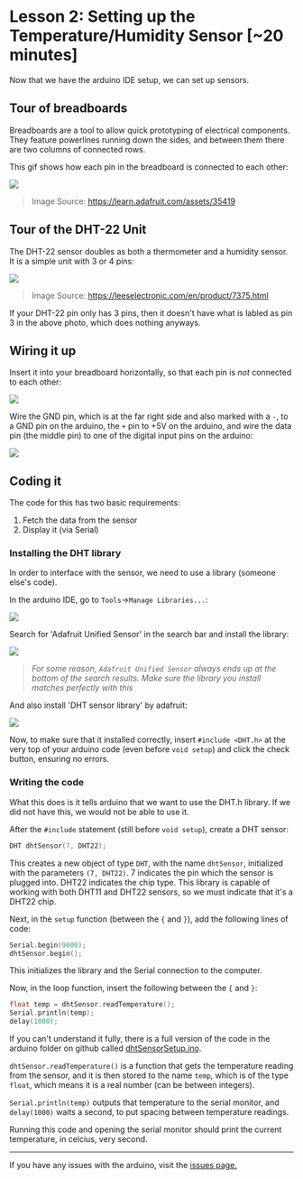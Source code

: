 # Lesson 2: Setting up the Temperature/Humidity Sensor [~20 minutes]

Now that we have the arduino IDE setup, we can set up sensors.

## Tour of breadboards

Breadboards are a tool to allow quick prototyping of electrical components.
They feature powerlines running down the sides, and between them there are
two columns of connected rows.

This gif shows how each pin in the breadboard is connected to each other:

![](images/BreadBoard.gif)
> Image Source: https://learn.adafruit.com/assets/35419

## Tour of the DHT-22 Unit


The DHT-22 sensor doubles as both a thermometer and a humidity sensor.
It is a simple unit with 3 or 4 pins:

![](images/DHT22.jpg)
> Image Source: https://leeselectronic.com/en/product/7375.html

If your DHT-22 pin only has 3 pins, then it doesn't have what is labled as
pin 3 in the above photo, which does nothing anyways.

## Wiring it up

Insert it into your breadboard horizontally, so that each pin is *not*
connected to each other:

![](images/DHT22BB.jpg)

Wire the GND pin, which is at the far right side and also marked
with a `-`, to a GND pin on the arduino, the `+` pin to +5V on the arduino,
and wire the data pin (the middle pin) to one of the digital input pins
on the arduino:

![](images/DHT22-wired.jpg)

## Coding it

The code for this has two basic requirements:

1. Fetch the data from the sensor
2. Display it (via Serial)

### Installing the DHT library

In order to interface with the sensor, we need to use a library
(someone else's code).

In the arduino IDE, go to `Tools`->`Manage Libraries...`:

![](images/ManageLibs.png)

Search for 'Adafruit Unified Sensor' in the search bar and install the library:

![](images/AdafruitUnified.png)

> *For some reason, `Adafruit Unified Sensor` always ends up at the bottom of the search results. Make sure the library you install matches perfectly with this*

And also install 'DHT sensor library' by adafruit:

![](images/DHTLib.png)

Now, to make sure that it installed correctly, insert `#include <DHT.h>`
at the very top of your arduino code (even before `void setup`) and
click the check button, ensuring no errors.

### Writing the code

What this does is it tells arduino that we want to use the DHT.h library.
If we did not have this, we would not be able to use it.

After the `#include` statement (still before `void setup`), create a DHT sensor:

```C++
DHT dhtSensor(7, DHT22);
```

This creates a new object of type `DHT`, with the name `dhtSensor`, initialized with
the parameters `(7, DHT22)`. 7 indicates the pin which the sensor is plugged into.
DHT22 indicates the chip type. This library is capable of working with both DHT11
and DHT22 sensors, so we must indicate that it's a DHT22 chip.

Next, in the `setup` function (between the `{` and `}`), add the following lines of code:

```C++
Serial.begin(9600);
dhtSensor.begin();
```

This initializes the library and the Serial connection to the computer.

Now, in the loop function, insert the following between the `{` and `}`:

```C++
float temp = dhtSensor.readTemperature();
Serial.println(temp);
delay(1000);
```

If you can't understand it fully, there is a full version of the code in the arduino folder on github called [dhtSensorSetup.ino](../arduino/dhtSensorSetup/dhtSensorSetup.ino).

`dhtSensor.readTemperature()` is a function that gets the
temperature reading from the sensor, and it is then stored to
the name `temp`, which is of the type `float`, which means
it is a real number (can be between integers).

`Serial.println(temp)` outputs that temperature to the serial monitor,
and `delay(1000)` waits a second, to put spacing between temperature readings.

Running this code and opening the serial monitor should print the current temperature,
in celcius, very second.

---

If you have any issues with the arduino, visit the [issues page.](issues.md)
